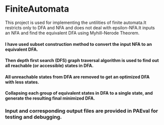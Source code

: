 # FiniteAutomata

This project is used for implementing the untilities of finite automata.It restricts only to DFA and NFA and does not deal with epsilon-NFA.It inputs an NFA and find the equivalent  DFA using Myhill-Nerode Theorem.

#### I have used subset construction method to convert the input NFA to an equivalent DFA. 
#### Then depth first search (DFS) graph traversal algorithm is used  to find out all reachable (or accessible) states in DFA.
#### All unreachable states from DFA are removed to get an optimized DFA with less states.
#### Collapsing each group of equivalent states in DFA to a single state, and generate the resulting final minimized DFA.

### Input and corresponding output files are provided  in PAEval for testing and debugging.
